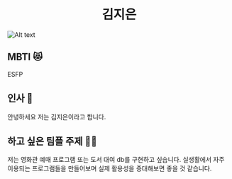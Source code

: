 
# <center> 김지은 </center>


![Alt text](https://img.allurekorea.com/allure/2023/08/style_64d0b9fd307d8-768x1024.jpg)
<img scr=" https://health.chosun.com/site/data/img_dir/2023/07/17/2023071701753_0.jpg">


## MBTI 😻 
ESFP 


## 인사 💁
안녕하세요  저는 김지은이라고 합니다. 


## 하고 싶은 팀플 주제 🙆‍♀️ 
 저는 영화관 예매 프로그램 또는 도서 대여 db를 구현하고 싶습니다. 실생활에서 자주 이용되는 프로그램들을 만들어보며 실제 활용성을 증대해보면 좋을 것 같습니다.
